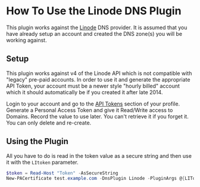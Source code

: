 # How To Use the Linode DNS Plugin

This plugin works against the [Linode](https://www.linode.com/dns-manager) DNS provider. It is assumed that you have already setup an account and created the DNS zone(s) you will be working against.

## Setup

This plugin works against v4 of the Linode API which is not compatible with "legacy" pre-paid accounts. In order to use it and generate the appropriate API Token, your account must be a newer style "hourly billed" account which it should automatically be if you created it after late 2014.

Login to your account and go to the [API Tokens](https://cloud.linode.com/profile/tokens) section of your profile. Generate a Personal Access Token and give it Read/Write access to Domains. Record the value to use later. You can't retrieve it if you forget it. You can only delete and re-create.

## Using the Plugin

All you have to do is read in the token value as a secure string and then use it with the `LItoken` parameter.

```powershell
$token = Read-Host "Token" -AsSecureString
New-PACertificate test.example.com -DnsPlugin Linode -PluginArgs @{LIToken=$token}
```
